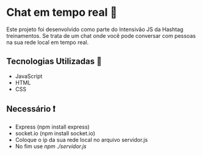 # Chat em tempo real 📨

Este projeto foi desenvolvido como parte do Intensivão JS da Hashtag treinamentos. Se trata de um chat onde você pode conversar com pessoas na sua rede local em tempo real.



## Tecnologias Utilizadas 🚀

- JavaScript
- HTML
- CSS

## Necessário ❗

- Express (npm install express)
- socket.io (npm install socket.io)
- Coloque o ip da sua rede local no arquivo servidor.js
- No fim use *npm ./servidor.js*



